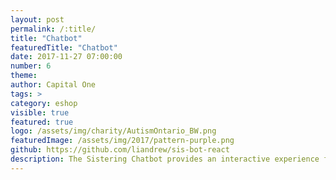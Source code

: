 ```yaml
---
layout: post
permalink: /:title/
title: "Chatbot"
featuredTitle: "Chatbot"
date: 2017-11-27 07:00:00
number: 6
theme:
author: Capital One
tags: >
category: eshop
visible: true
featured: true
logo: /assets/img/charity/AutismOntario_BW.png
featuredImage: /assets/img/2017/pattern-purple.png
github: https://github.com/liandrew/sis-bot-react
description: The Sistering Chatbot provides an interactive experience for new visitors to the Sistering website by guiding them through info on the volunteering process, including virtual tours and user volunteer experiences
---
```

